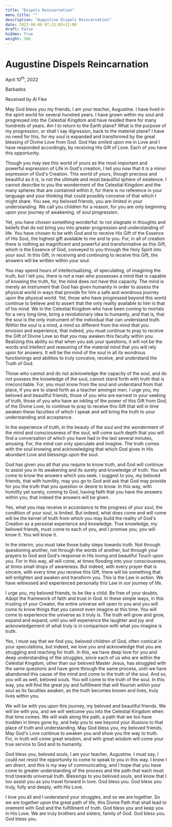 ```yaml
---
title: "Dispels Reincarnation"
menu_title: ""
description: "Augustine Dispels Reincarnation"
date: 2022-06-09 07:21:03+11:00
draft: False
hidden: True
weight: 386
---
```

# Augustine Dispels Reincarnation

April 10<sup>th</sup>, 2022

Barbados

Received by Al Fike   



May God bless you my friends, I am your teacher, Augustine. I have lived in the spirit world for several hundred years. I have grown within my soul and progressed into the Celestial Kingdom and have resided there for many hundreds of years. Am I to return to the Earth plane? What is the purpose of my progression, or shall I say digression, back to the material plane? I have no need for this, for my soul is expanded and transformed by the great blessing of Divine Love from God. God Has smiled upon me in Love and I have responded accordingly, by receiving His Gift of Love. Each of you have this opportunity.
 
Though you may see this world of yours as the most important and powerful expression of Life in God's creation, I tell you now that it is a minor expression of God's Creation. This world of yours, though precious and beautiful as it is, is not the ultimate and most beautiful sphere of existence. I cannot describe to you the wonderment of the Celestial Kingdom and the many spheres that are contained within it, for there is no reference in your language and your thinking that could possibly conceive of that which I might share. You see, my beloved friends, you are limited in your understanding. We call you children for a reason, for you are only beginning upon your journey of awakening, of soul progression.

Yet, you have chosen something wonderful: to not stagnate in thoughts and beliefs that do not bring you into greater progression and understanding of life. You have chosen to be with God and to receive His Gift of the Essence of His Soul, the highest gift available to me and to you. For, in all of creation there is nothing as magnificent and powerful and transformative as this Gift, which is the Essence of God, conveyed to you through the Holy Spirit into your soul. In this Gift, in receiving and continuing to receive this Gift, the answers will be written within your soul. 

You may spend hours of intellectualizing, of speculating, of imagining the truth, but I tell you, there is not a man who possesses a mind that is capable of knowing the truth, for, the mind does not have this capacity. The mind is merely an instrument that God has given humanity in order to assess the physical world in ways that provide for him a safe and wondrous journey upon the physical world. Yet, those who have progressed beyond this world continue to believe and to assert that the only reality available to him is that of his mind. We in the Celestial Kingdom who have been coming to mortals for a very long time, bring a revolutionary idea to humanity, and that is, that the soul is the only instrument of the individual that can understand truth. Within the soul is a mind, a mind so different from the mind that you envision and experience, that indeed, you must continue to pray to receive the Gift of Divine Love so that you may awaken this faculty within you. Realizing this ability so that when you ask your questions, it will not be the words and intellect and reasoning of the material mind that you will rely upon for answers. It will be the mind of the soul in all its wondrous functionings and abilities to truly conceive, receive, and understand the Truth of God.

Those who cannot and do not acknowledge the capacity of the soul, and do not possess the knowledge of the soul, cannot stand forth with truth that is irreconcilable. For, you must know from the soul and understand from that place, if you are to stand forth as a teacher amongst men.  I urge you, my beloved and beautiful friends, those of you who are earnest in your seeking of truth, those of you who have an inkling of the power of this Gift from God, of the Divine Love, to continue to pray to receive this Gift that will in time awaken these faculties of which I speak and will bring the truth to your understanding and acceptance.  

In the experience of truth, in the beauty of the soul and the wonderment of the mind and consciousness of the soul, will come such depth that you will find a conversation of which you have had in the last several minutes, amusing. For, the mind can only speculate and imagine. The truth comes with the soul knowing and acknowledging that which God gives in His abundant Love and blessings upon the soul. 

God has given you all that you require to know truth, and God will continue to assist you in its awakening and its surety and knowledge of truth. You will come to know the answers which you seek. I suggest to you, my beloved friends, that with humility, may you go to God and ask that God may provide for you the truth that you question or desire to know. In this way, with humility yet surety, coming to God, having faith that you have the answers within you, that indeed the answers will be given. 

Yes, what you may receive in accordance to the progress of your soul, the condition of your soul, is limited. But indeed, what does come and will come will be the kernel of truth from which you may build the reality of God's Creation as a personal experience and knowledge. True knowledge, my beloved friends, must come to each of you, and I promise you, you will know it. You will know it. 

In the interim, you must take those baby steps towards truth. Not through questioning another, not through the words of another, but through your prayers to God and God's response in His loving and beautiful Touch upon you. For in this way, all will come, at times flooding into your consciousness, at times small drops of awareness. But indeed, with every prayer that is sincere, with every time you receive this Gift, there will be something that will enlighten and awaken and transform you. This is the Law in action. We have witnessed and experienced personally this Law in our journey of life.
 
I urge you, my beloved friends, to be like a child. Be free of your doubts. Adopt the framework of faith and trust in God. In these simple ways, in this trusting of your Creator, the entire universe will open to you and you will come to know things that you cannot even imagine at this time. You will come to experience the universe as it truly is. The truth will grow and grow, expand and expand, until you will experience the laughter and joy and acknowledgement of what truly is in comparison with what you imagine is truth.  
 
Yes, I must say that we find you, beloved children of God, often comical in your speculations, but indeed, we love you and acknowledge that you are struggling and reaching for truth. In this, we have deep love for you and deep understanding of the struggles, since each of us who are within the Celestial Kingdom, other than our beloved Master Jesus, has struggled with the same questions and have gone through the same process, until we have abandoned this cause of the mind and come to the truth of the soul. And so, you will as well, beloved souls. You will come to the truth of the soul. In this way, you will find the great joy and fulfillment that will flourish within your soul as its faculties awaken, as the truth becomes known and lives, truly lives within you. 

We will be with you upon this journey, my beloved and beautiful friends. We will be with you, and we will welcome you into the Celestial Kingdom when that time comes. We will walk along the path, a path that we too have trodden in times gone by, and help you to see beyond your illusions to that place of truth and understanding. May God bless you, my beloved friends. May God's Love continue to awaken you and show you the way to truth. For, in truth will come great wisdom, and with great wisdom will come your true service to God and to humanity. 

God bless you, beloved souls, I am your teacher, Augustine. I must say, I could not resist the opportunity to come to speak to you in this way. I know I am direct, and this is my way of communicating, and I hope that you have come to greater understanding of the process and the path that each must trod towards universal truth. Blessings to you beloved souls, and know that I too assist you as you travel forward in love. God bless you. God bless you truly, fully and deeply, with His Love. 

I love you all and I understand your struggles, and so we are together. So we are together upon the great path of life, this Divine Path that shall lead to onement with God and the fulfillment of truth. God bless you and keep you in His Love. We are truly brothers and sisters, family of God. God bless you. God bless you. 